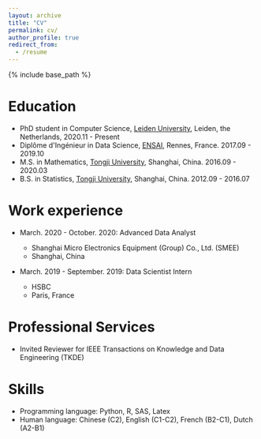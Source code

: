 ```yaml
---
layout: archive
title: "CV"
permalink: cv/
author_profile: true
redirect_from:
  - /resume
---
```


{% include base_path %}

Education
======
* PhD student in Computer Science, [Leiden University](https://www.universiteitleiden.nl/en), Leiden, the Netherlands, 2020.11 - Present
* Diplôme d'Ingénieur in Data Science, [ENSAI](https://ensai.fr/en/), Rennes, France. 2017.09 - 2019.10
* M.S. in Mathematics, [Tongji University](https://en.tongji.edu.cn/p/#/), Shanghai, China. 2016.09 - 2020.03
* B.S. in Statistics, [Tongji University](https://en.tongji.edu.cn/p/#/), Shanghai, China. 2012.09 - 2016.07

Work experience
======
* March. 2020 - October. 2020: Advanced Data Analyst
  * Shanghai Micro Electronics Equipment (Group) Co., Ltd. (SMEE)
  * Shanghai, China

* March. 2019 - September. 2019: Data Scientist Intern
  * HSBC
  * Paris, France
    
Professional Services
======
* Invited Reviewer for IEEE Transactions on Knowledge and Data Engineering (TKDE)


Skills
======
* Programming language: Python, R, SAS, Latex
* Human language: Chinese (C2), English (C1-C2), French (B2-C1), Dutch (A2-B1)

  

<!--
Publications
======
  <ul>{% for post in site.publications %}
    {% include archive-single-cv.html %}
  {% endfor %}</ul>
Talks
======
  <ul>{% for post in site.talks %}
    {% include archive-single-talk-cv.html %}
  {% endfor %}</ul>
-->  

<!--
Teaching
======
  <ul>{% for post in site.teaching %}
    {% include archive-single-cv.html %}
  {% endfor %}</ul>
-->

<!--
Service and leadership
======
* Currently signed in to 43 different slack teams
-->
